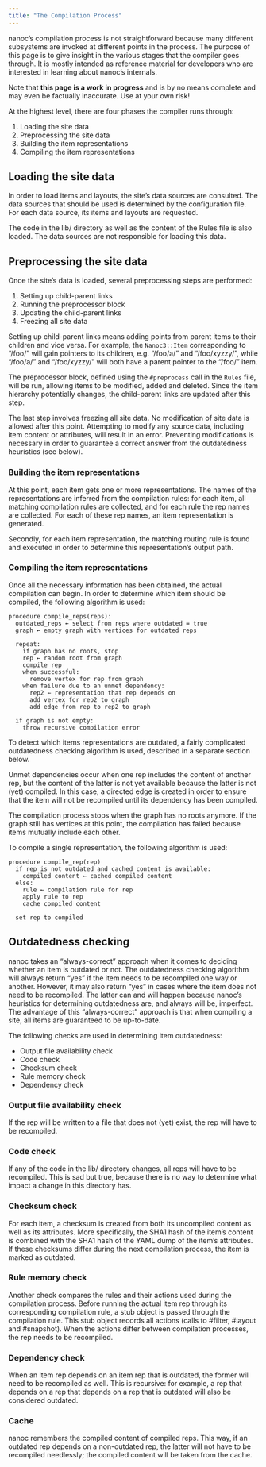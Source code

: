```yaml
---
title: "The Compilation Process"
---
```


nanoc’s compilation process is not straightforward because many different subsystems are invoked at different points in the process. The purpose of this page is to give insight in the various stages that the compiler goes through. It is mostly intended as reference material for developers who are interested in learning about nanoc’s internals.

Note that **this page is a work in progress** and is by no means complete and may even be factually inaccurate. Use at your own risk!

At the highest level, there are four phases the compiler runs through:

1. Loading the site data
2. Preprocessing the site data
3. Building the item representations
4. Compiling the item representations

Loading the site data
---------------------

In order to load items and layouts, the site’s data sources are consulted. The data sources that should be used is determined by the configuration file. For each data source, its items and layouts are requested.

The code in the lib/ directory as well as the content of the Rules file is also loaded. The data sources are not responsible for loading this data.

Preprocessing the site data
---------------------------

Once the site’s data is loaded, several preprocessing steps are performed:

1. Setting up child-parent links
2. Running the preprocessor block
3. Updating the child-parent links
4. Freezing all site data

Setting up child-parent links means adding points from parent items to their children and vice versa. For example, the `Nanoc3::Item` corresponding to “/foo/” will gain pointers to its children, e.g. “/foo/a/” and “/foo/xyzzy/”, while “/foo/a/” and “/foo/xyzzy/” will both have a parent pointer to the “/foo/” item.

The preprocessor block, defined using the `#preprocess` call in the `Rules` file, will be run, allowing items to be modified, added and deleted. Since the item hierarchy potentially changes, the child-parent links are updated after this step.

The last step involves freezing all site data. No modification of site data is allowed after this point. Attempting to modify any source data, including item content or attributes, will result in an error. Preventing modifications is necessary in order to guarantee a correct answer from the outdatedness heuristics (see below).

### Building the item representations

At this point, each item gets one or more representations. The names of the representations are inferred from the compilation rules: for each item, all matching compilation rules are collected, and for each rule the rep names are collected. For each of these rep names, an item representation is generated.

Secondly, for each item representation, the matching routing rule is found and executed in order to determine this representation’s output path.

### Compiling the item representations

Once all the necessary information has been obtained, the actual compilation can begin. In order to determine which item should be compiled, the following algorithm is used:

	procedure compile_reps(reps):
	  outdated_reps ← select from reps where outdated = true
	  graph ← empty graph with vertices for outdated reps

	  repeat:
	    if graph has no roots, stop
	    rep ← random root from graph
	    compile rep
	    when successful:
	      remove vertex for rep from graph
	    when failure due to an unmet dependency:
	      rep2 ← representation that rep depends on
	      add vertex for rep2 to graph
	      add edge from rep to rep2 to graph

	  if graph is not empty:
	    throw recursive compilation error

To detect which items representations are outdated, a fairly complicated outdatedness checking algorithm is used, described in a separate section below.

Unmet dependencies occur when one rep includes the content of another rep, but the content of the latter is not yet available because the latter is not (yet) compiled. In this case, a directed edge is created in order to ensure that the item will not be recompiled until its dependency has been compiled.

The compilation process stops when the graph has no roots anymore. If the graph still has vertices at this point, the compilation has failed because items mutually include each other.

To compile a single representation, the following algorithm is used:

	procedure compile_rep(rep)
	  if rep is not outdated and cached content is available:
	    compiled content ← cached compiled content
	  else:
	    rule ← compilation rule for rep
	    apply rule to rep
	    cache compiled content

	  set rep to compiled

Outdatedness checking
---------------------

nanoc takes an “always-correct” approach when it comes to deciding whether an item is outdated or not. The outdatedness checking algorithm will always return “yes” if the item needs to be recompiled one way or another. However, it may also return “yes” in cases where the item does not need to be recompiled. The latter can and will happen because nanoc’s heuristics for determining outdatedness are, and always will be, imperfect. The advantage of this “always-correct” approach is that when compiling a site, all items are guaranteed to be up-to-date.

The following checks are used in determining item outdatedness:

* Output file availability check
* Code check
* Checksum check
* Rule memory check
* Dependency check

### Output file availability check

If the rep will be written to a file that does not (yet) exist, the rep will have to be recompiled.

### Code check

If any of the code in the lib/ directory changes, all reps will have to be recompiled. This is sad but true, because there is no way to determine what impact a change in this directory has.

### Checksum check

For each item, a checksum is created from both its uncompiled content as well as its attributes. More specifically, the SHA1 hash of the item’s content is combined with the SHA1 hash of the YAML dump of the item’s attributes. If these checksums differ during the next compilation process, the item is marked as outdated.

### Rule memory check

Another check compares the rules and their actions used during the compilation process. Before running the actual item rep through its corresponding compilation rule, a stub object is passed through the compilation rule. This stub object records all actions (calls to #filter, #layout and #snapshot). When the actions differ between compilation processes, the rep needs to be recompiled.

### Dependency check

When an item rep depends on an item rep that is outdated, the former will need to be recompiled as well. This is recursive: for example, a rep that depends on a rep that depends on a rep that is outdated will also be considered outdated.

### Cache

nanoc remembers the compiled content of compiled reps. This way, if an outdated rep depends on a non-outdated rep, the latter will not have to be recompiled needlessly; the compiled content will be taken from the cache.
